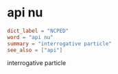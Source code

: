 # api nu

``` toml
dict_label = "NCPED"
word = "api nu"
summary = "interrogative particle"
see_also = ["api"]
```

interrogative particle

